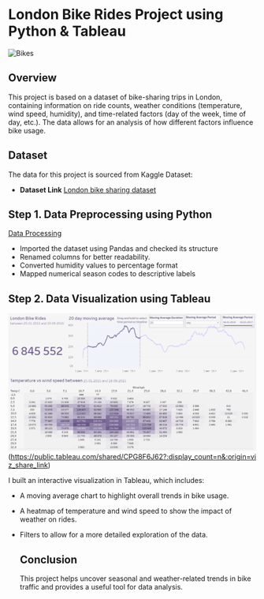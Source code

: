 # London Bike Rides Project using Python & Tableau

![Bikes](https://github.com/ver369/London_bike_rides_project/blob/main/London%20bikes.jpg)

## Overview
This project is based on a dataset of bike-sharing trips in London, containing information on ride counts, weather conditions (temperature, wind speed, humidity), and time-related factors (day of the week, time of day, etc.). The data allows for an analysis of how different factors influence bike usage.

## Dataset
The data for this project is sourced from Kaggle Dataset:

- **Dataset Link** [London bike sharing dataset](https://www.kaggle.com/datasets/hmavrodiev/london-bike-sharing-dataset)

## Step 1. Data Preprocessing using Python
[Data Processing](https://github.com/ver369/London_bike_rides_project/blob/main/london_bikes_project.ipynb)
- Imported the dataset using Pandas and checked its structure
- Renamed columns for better readability.
- Converted humidity values to percentage format
- Mapped numerical season codes to descriptive labels

## Step 2. Data Visualization using Tableau
![Tableau Dashboard](https://github.com/ver369/London_bike_rides_project/blob/main/Tableau%20Vizualization.png)(https://public.tableau.com/shared/CPG8F6J62?:display_count=n&:origin=viz_share_link)

I built an interactive visualization in Tableau, which includes:
- A moving average chart to highlight overall trends in bike usage.
- A heatmap of temperature and wind speed to show the impact of weather on rides.
- Filters to allow for a more detailed exploration of the data.

  ## Conclusion
  This project helps uncover seasonal and weather-related trends in bike traffic and provides a useful tool for data analysis. 


